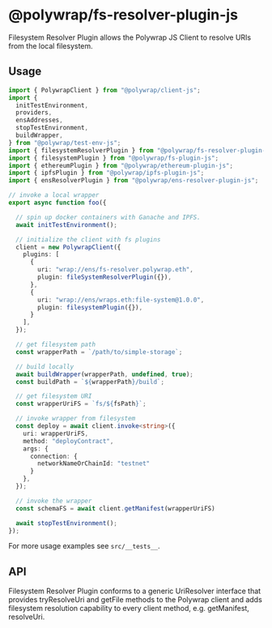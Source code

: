 # @polywrap/fs-resolver-plugin-js

Filesystem Resolver Plugin allows the Polywrap JS Client to resolve URIs from the local filesystem.

## Usage

``` typescript
import { PolywrapClient } from "@polywrap/client-js";
import {
  initTestEnvironment,
  providers,
  ensAddresses,
  stopTestEnvironment,
  buildWrapper,
} from "@polywrap/test-env-js";
import { filesystemResolverPlugin } from "@polywrap/fs-resolver-plugin-js";
import { filesystemPlugin } from "@polywrap/fs-plugin-js";
import { ethereumPlugin } from "@polywrap/ethereum-plugin-js";
import { ipfsPlugin } from "@polywrap/ipfs-plugin-js";
import { ensResolverPlugin } from "@polywrap/ens-resolver-plugin-js";

// invoke a local wrapper
export async function foo({

  // spin up docker containers with Ganache and IPFS.
  await initTestEnvironment();

  // initialize the client with fs plugins
  client = new PolywrapClient({
    plugins: [
      {
        uri: "wrap://ens/fs-resolver.polywrap.eth",
        plugin: fileSystemResolverPlugin({}),
      },
      {
        uri: "wrap://ens/wraps.eth:file-system@1.0.0",
        plugin: filesystemPlugin({}),
      }
    ],
  });

  // get filesystem path
  const wrapperPath = `/path/to/simple-storage`;

  // build locally
  await buildWrapper(wrapperPath, undefined, true);
  const buildPath = `${wrapperPath}/build`;

  // get filesystem URI
  const wrapperUriFS = `fs/${fsPath}`;

  // invoke wrapper from filesystem
  const deploy = await client.invoke<string>({
    uri: wrapperUriFS,
    method: "deployContract",
    args: {
      connection: {
        networkNameOrChainId: "testnet"
      }
    },
  });

  // invoke the wrapper
  const schemaFS = await client.getManifest(wrapperUriFS)

  await stopTestEnvironment();
});
```

For more usage examples see `src/__tests__`.

## API

Filesystem Resolver Plugin conforms to a generic UriResolver interface that provides tryResolveUri and getFile methods to the Polywrap client and adds filesystem resolution capability to every client method, e.g. getManifest, resolveUri.
